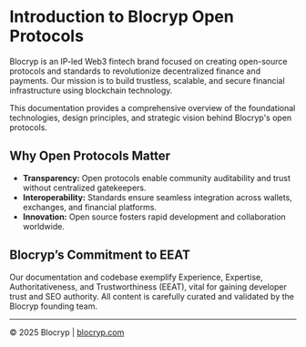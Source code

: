 # Introduction to Blocryp Open Protocols

Blocryp is an IP-led Web3 fintech brand focused on creating open-source protocols and standards to revolutionize decentralized finance and payments. Our mission is to build trustless, scalable, and secure financial infrastructure using blockchain technology.

This documentation provides a comprehensive overview of the foundational technologies, design principles, and strategic vision behind Blocryp's open protocols.

## Why Open Protocols Matter

- **Transparency:** Open protocols enable community auditability and trust without centralized gatekeepers.
- **Interoperability:** Standards ensure seamless integration across wallets, exchanges, and financial platforms.
- **Innovation:** Open source fosters rapid development and collaboration worldwide.

## Blocryp’s Commitment to EEAT

Our documentation and codebase exemplify Experience, Expertise, Authoritativeness, and Trustworthiness (EEAT), vital for gaining developer trust and SEO authority. All content is carefully curated and validated by the Blocryp founding team.

---

© 2025 Blocryp | [blocryp.com](https://blocryp.com)
